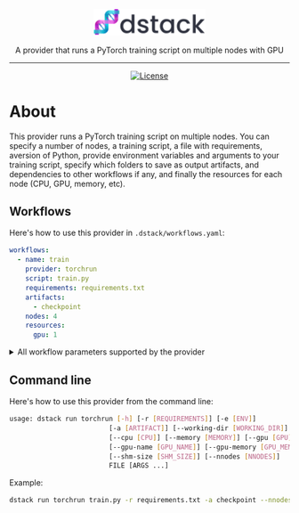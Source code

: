 <div align="center">
<img src="/docs/assets/logo.svg" width="200px"/>    

A provider that runs a PyTorch training script on multiple nodes with GPU
______________________________________________________________________

[![License](https://img.shields.io/badge/License-Apache_2.0-blue.svg)](https://opensource.org/licenses/Apache-2.0)

</div>

# About

This provider runs a PyTorch training script on multiple nodes. You can specify a number of nodes, 
a training script, a file with requirements, aversion of Python,
provide environment variables and arguments to your training script, specify which folders to save as output artifacts,
and dependencies to other workflows if any, and finally the resources for each node (CPU, GPU, memory, etc).

## Workflows

Here's how to use this provider in `.dstack/workflows.yaml`:

```yaml
workflows:
  - name: train  
    provider: torchrun
    script: train.py
    requirements: requirements.txt
    artifacts:
      - checkpoint
    nodes: 4
    resources:
      gpu: 1
```

<details>
<summary>All workflow parameters supported by the provider</summary>

| Parameter                 | Required | Description                                                          |
|---------------------------|----------|----------------------------------------------------------------------|
| `script`                  | Yes      | The Python file to run                                               |
| `args`                    | No       | The arguments for the Python script                                  |
| `requirements`            | No       | The list of Python packages required by the script                   |
| `version`                 | No       | The major Python version. By default, it's `3.10`.                   |
| `environment`             | No       | The list of environment variables and their values                   |
| `artifacts`               | No       | The list of output artifacts                                         |
| `nodes`                   | No       | The number of nodes to train on                                      |
| `resources`               | No       | The resources required to run the workflow                           |
| `resources.cpu`           | No       | The required number of CPUs                                          |
| `resources.memory`        | No       | The required amount of memory                                        |
| `resources.gpu`           | No       | The required number of GPUs                                          |
| `resources.gpu.name`      | No       | The name of the GPU brand (e.g. "V100", etc.)                        |
| `resources.gpu.count`     | No       | The required number of GPUs                                          |
| `resources.interruptible` | No       | `True` if the workflow can be interrupted. By default, it's `False`. |
</details>

## Command line

Here's how to use this provider from the command line:

```bash
usage: dstack run torchrun [-h] [-r [REQUIREMENTS]] [-e [ENV]]
                         [-a [ARTIFACT]] [--working-dir [WORKING_DIR]]
                         [--cpu [CPU]] [--memory [MEMORY]] [--gpu [GPU]]
                         [--gpu-name [GPU_NAME]] [--gpu-memory [GPU_MEMORY]]
                         [--shm-size [SHM_SIZE]] [--nnodes [NNODES]]
                         FILE [ARGS ...]
```

Example:

```bash
dstack run torchrun train.py -r requirements.txt -a checkpoint --nnodes 4 
```